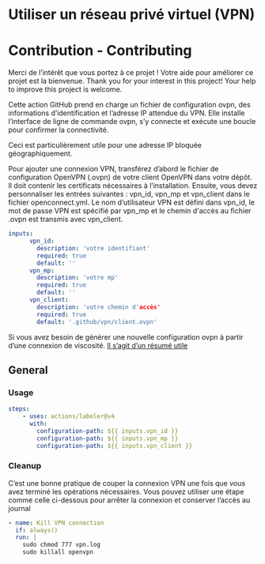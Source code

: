 # Utiliser un réseau privé virtuel (VPN)

# Contribution - Contributing

Merci de l’intérêt que vous portez à ce projet ! Votre aide pour améliorer ce projet est la bienvenue.
Thank you for your interest in this project! Your help to improve this project is welcome.

Cette action GitHub prend en charge un fichier de configuration ovpn, des informations d’identification et l’adresse IP attendue du VPN. Elle installe l’interface de ligne de commande ovpn, s’y connecte et exécute une boucle pour confirmer la connectivité.

Ceci est particulièrement utile pour une adresse IP bloquée géographiquement.


Pour ajouter une connexion VPN, transférez d’abord le fichier de configuration OpenVPN (.ovpn) de votre client OpenVPN dans votre dépôt. Il doit contenir les certificats nécessaires à l’installation.
Ensuite, vous devez personnaliser les entrées suivantes : vpn_id, vpn_mp et vpn_client dans le fichier openconnect.yml. Le nom d’utilisateur VPN est défini dans vpn_id, le mot de passe VPN est spécifié par vpn_mp et le chemin d'accès au fichier .ovpn est transmis avec vpn_client.


```yml
inputs:
      vpn_id:
        description: 'votre identifiant'
        required: true
        default: ''
      vpn_mp:
        description: 'votre mp'
        required: true
        default: ''
      vpn_client:
        description: 'votre chemin d'accès'
        required: true
        default: '.github/vpn/client.ovpn'
```



Si vous avez besoin de générer une nouvelle configuration ovpn à partir d’une connexion de viscosité. [Il s’agit d’un résumé utile](https://gist.github.com/vinicius795/e975688fa8ffcba549d8240ecf0a7f9f)

## General

### Usage

```yml
steps:
    - uses: actions/labeler@v4
      with:
        configuration-path: ${{ inputs.vpn_id }}
        configuration-path: ${{ inputs.vpn_mp }}
        configuration-path: ${{ inputs.vpn_client }}
```

### Cleanup

C’est une bonne pratique de couper la connexion VPN une fois que vous avez terminé les opérations nécessaires.
Vous pouvez utiliser une étape comme celle ci-dessous pour arrêter la connexion et conserver l’accès au journal

```yml
- name: Kill VPN connection
  if: always()
  run: |
    sudo chmod 777 vpn.log
    sudo killall openvpn
```
